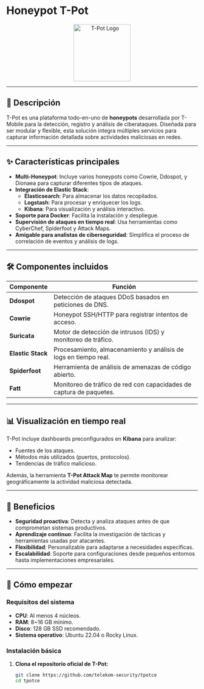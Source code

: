 # Honeypot T-Pot

<div align="center">
  <img src="https://github.com/telekom-security/tpotce/blob/master/doc/tpotsocial.png" alt="T-Pot Logo" height="150" />
</div>

---

## 📖 **Descripción**

T-Pot es una plataforma todo-en-uno de **honeypots** desarrollada por T-Mobile para la detección, registro y análisis de ciberataques. Diseñada para ser modular y flexible, esta solución integra múltiples servicios para capturar información detallada sobre actividades maliciosas en redes.

---

## ✨ **Características principales**

- **Multi-Honeypot**: Incluye varios honeypots como Cowrie, Ddospot, y Dionaea para capturar diferentes tipos de ataques.
- **Integración de Elastic Stack**:
  - **Elasticsearch**: Para almacenar los datos recopilados.
  - **Logstash**: Para procesar y enriquecer los logs.
  - **Kibana**: Para visualización y análisis interactivo.
- **Soporte para Docker**: Facilita la instalación y despliegue.
- **Supervisión de ataques en tiempo real**: Usa herramientas como CyberChef, Spiderfoot y Attack Maps.
- **Amigable para analistas de ciberseguridad**: Simplifica el proceso de correlación de eventos y análisis de logs.

---

## 🛠 **Componentes incluidos**

| **Componente**          | **Función**                                                                 |
|--------------------------|-----------------------------------------------------------------------------|
| **Ddospot**              | Detección de ataques DDoS basados en peticiones de DNS.                    |
| **Cowrie**               | Honeypot SSH/HTTP para registrar intentos de acceso.                       |
| **Suricata**             | Motor de detección de intrusos (IDS) y monitoreo de tráfico.               |
| **Elastic Stack**        | Procesamiento, almacenamiento y análisis de logs en tiempo real.           |
| **Spiderfoot**           | Herramienta de análisis de amenazas de código abierto.                     |
| **Fatt**                 | Monitoreo de tráfico de red con capacidades de captura de paquetes.         |

---

## 📊 **Visualización en tiempo real**

T-Pot incluye dashboards preconfigurados en **Kibana** para analizar:
- Fuentes de los ataques.
- Métodos más utilizados (puertos, protocolos).
- Tendencias de tráfico malicioso.

Además, la herramienta **T-Pot Attack Map** te permite monitorear geográficamente la actividad maliciosa detectada.

---

## 🌟 **Beneficios**

- **Seguridad proactiva**: Detecta y analiza ataques antes de que comprometan sistemas productivos.
- **Aprendizaje continuo**: Facilita la investigación de tácticas y herramientas usadas por atacantes.
- **Flexibilidad**: Personalizable para adaptarse a necesidades específicas.
- **Escalabilidad**: Soporte para configuraciones desde pequeños entornos hasta implementaciones empresariales.

---

## 🚀 **Cómo empezar**

### **Requisitos del sistema**
- **CPU**: Al menos 4 núcleos.
- **RAM**: 8~16 GB mínimo.
- **Disco**: 128 GB SSD recomendado.
- **Sistema operativo**: Ubuntu 22.04 o Rocky Linux.

### **Instalación básica**
1. **Clona el repositorio oficial de T-Pot:**
   ```bash
   git clone https://github.com/telekom-security/tpotce
   cd tpotce
